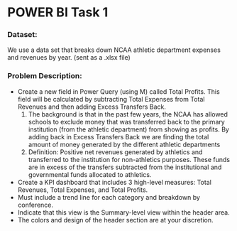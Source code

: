 # **POWER BI Task 1**

### **Dataset:**
We use a data set that breaks down NCAA athletic department expenses and revenues by year.
(sent as a .xlsx file)

### **Problem Description:**
- Create a new field in Power Query (using M) called Total Profits. This field will be calculated by subtracting Total Expenses from Total Revenues and then adding Excess Transfers Back.
    1. The background is that in the past few years, the NCAA has allowed schools to exclude money that was transferred back to the primary institution (from the athletic department) from showing as profits. By adding back in Excess Transfers Back we are finding the total amount of money generated by the different athletic departments
    2. Definition: Positive net revenues generated by athletics and transferred to the institution for non-athletics purposes. These funds are in excess of the transfers subtracted from the institutional and governmental funds allocated to athletics.
- Create a KPI dashboard that includes 3 high-level measures: Total Revenues, Total Expenses, and Total Profits. 
- Must include a trend line for each category and breakdown by conference.
- Indicate that this view is the Summary-level view within the header area. 
- The colors and design of the header section are at your discretion.
